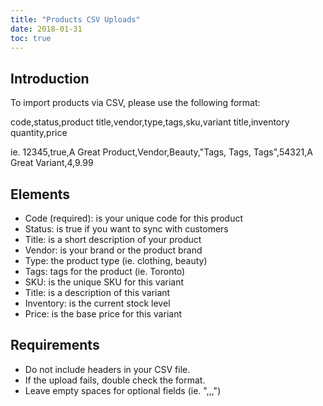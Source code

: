 ```yaml
---
title: "Products CSV Uploads"
date: 2018-01-31
toc: true
---
```

## Introduction
To import products via CSV, please use the following format:

code,status,product title,vendor,type,tags,sku,variant title,inventory quantity,price

ie. 12345,true,A Great Product,Vendor,Beauty,"Tags, Tags, Tags",54321,A Great Variant,4,9.99

## Elements
* Code (required): is your unique code for this product
* Status: is true if you want to sync with customers
* Title: is a short description of your product
* Vendor: is your brand or the product brand
* Type: the product type (ie. clothing, beauty)
* Tags: tags for the product (ie. Toronto)
* SKU: is the unique SKU for this variant
* Title: is a description of this variant
* Inventory: is the current stock level
* Price: is the base price for this variant

## Requirements
* Do not include headers in your CSV file.
* If the upload fails, double check the format.
* Leave empty spaces for optional fields (ie. ",,,")
